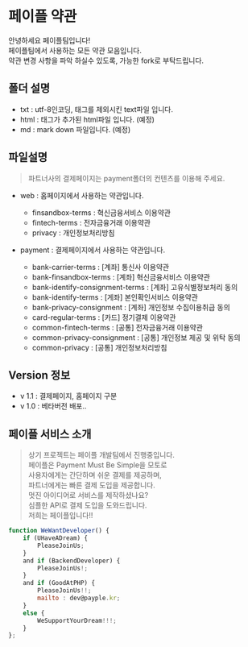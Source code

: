 # 페이플 약관

안녕하세요 페이플팀입니다!  
페이플팀에서 사용하는 모든 약관 모음입니다.  
약관 변경 사항을 파악 하실수 있도록, 가능한 fork로 부탁드립니다.

## 폴더 설명

- txt : utf-8인코딩, 태그를 제외시킨 text파일 입니다.
- html : 태그가 추가된 html파일 입니다. (예정)
- md : mark down 파일입니다. (예정)

## 파일설명

> 파트너사의 결제페이지는 payment폴더의 컨텐츠를 이용해 주세요.

- web : 홈페이지에서 사용하는 약관입니다.
  - finsandbox-terms : 혁신금융서비스 이용약관
  - fintech-terms : 전자금융거래 이용약관
  - privacy : 개인정보처리방침
  
- payment : 결제페이지에서 사용하는 약관입니다.
  - bank-carrier-terms : [계좌] 통신사 이용약관
  - bank-finsandbox-terms : [계좌] 혁신금융서비스 이용약관
  - bank-identify-consignment-terms : [계좌] 고유식별정보처리 동의
  - bank-identify-terms : [게좌] 본인확인서비스 이용약관
  - bank-privacy-consignment : [계좌] 개인정보 수집이용취급 동의
  - card-regular-terms : [카드] 정기결제 이용약관
  - common-fintech-terms : [공통] 전자금융거래 이용약관
  - common-privacy-consignment : [공통] 개인정보 제공 및 위탁 동의
  - common-privacy : [공통] 개인정보처리방침

## Version 정보

- v 1.1 : 결제페이지, 홈페이지 구분
- v 1.0 : 베타버전 배포..

## 페이플 서비스 소개

>상기 프로젝트는 페이플 개발팀에서 진행중입니다.  
페이플은 Payment Must Be Simple을 모토로  
사용자에게는 간단하며 쉬운 결제를 제공하며,  
파트너에게는 빠른 결제 도입을 제공합니다.  
멋진 아이디어로 서비스를 제작하셨나요?  
심플한 API로 결제 도입을 도와드립니다.  
저희는 페이플입니다!!  

```javascript
function WeWantDeveloper() {
    if (UHaveADream) {
        PleaseJoinUs;
    }
    and if (BackendDeveloper) {
        PleaseJoinUs!;
    }
    and if (GoodAtPHP) {
        PleaseJoinUs!!;
        mailto : dev@payple.kr;
    }
    else {
        WeSupportYourDream!!!;
    }
};
```
